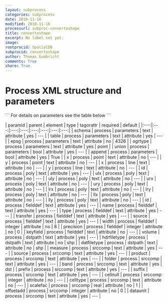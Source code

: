 ```yaml
---
layout: subprocess
categories: subprocess
date: 2018-11-16
modified: 2018-11-16
processurl: subproc-convertoshape
title: convertoshape
excerpt: No label set yet.
image: 
rootprocid: SpatialDB
subprocid: convertoshape
author: Thomas Gumbricht
comments: True
share: True
---
```


<h1 class='foot-description'>Process XML structure and parameters</h1>
```
For details on parameters see the table below
<?xml version="1.0" ?>
<process>
  <!--Generated from python-->
  <userproj plotid="yourplotid" projectid="yourprojectid" siteid="yoursiteid" system="systemid" tractid="yourtractid" userid="youruserid"/>
  <period endday="DD" endmonth="MM" endyear="YYYY" seasonendday="DD" seasonendmonth="MM" seasonstartday="DD" seasonstartmonth="MM" startday="DD" startmonth="MM" startyear="YYYY" timestep="timestep"/>
  <parameters append="True/False" epsg="txtstring" ogrtype="txtstring" schema="txtstring" table="txtstring" union="True/False"/>
  <point x="txtstring" y="txtstring"/>
  <line x="txtstring" y="txtstring"/>
  <poly id="txtstring" llx="txtstring" lly="txtstring" lrx="txtstring" lry="txtstring" ulx="txtstring" uly="txtstring" urx="txtstring" ury="txtstring"/>
  <fielddef id="txtstring" keyfield="txtstring" name="txtstring" precision="xyz" source="txtstring" transfer="txtstring" type="txtstring" width="xyz"/>
  <dstpath datfiletype="txtstring" hdrfiletype="txtstring" volume="txtstring"/>
  <srccomp band="txtstring" cellnull="xyz" celltype="txtstring" dataunit="txtstring" folder="txtstring" measure="txtstring" offsetadd="xyz" prefix="txtstring" product="txtstring" scalefac="xyz.abc" source="txtstring" suffix="txtstring"/>
</process>
```

| paramid | parent | element | type | tagorattr | required | default |
|:---:|:---:|:---:|:---:|:---:|:---:|:---:|:---:|
| schema | process | parameters | text | attribute | yes | --- |
| table | process | parameters | text | attribute | yes | --- |
| epsg | process | parameters | text | attribute | no | 4326 |
| ogrtype | process | parameters | text | attribute | yes | point |
| union | process | parameters | bool | attribute | yes | --- |
| append | process | parameters | bool | attribute | yes | True |
| x | process | point | text | attribute | no | --- |
| y | process | point | text | attribute | no | --- |
| x | process | line | text | attribute | no | --- |
| y | process | line | text | attribute | no | --- |
| id | process | poly | text | attribute | yes | --- |
| ulx | process | poly | text | attribute | no | --- |
| uly | process | poly | text | attribute | no | --- |
| urx | process | poly | text | attribute | no | --- |
| ury | process | poly | text | attribute | no | --- |
| lrx | process | poly | text | attribute | no | --- |
| lry | process | poly | text | attribute | no | --- |
| llx | process | poly | text | attribute | no | --- |
| lly | process | poly | text | attribute | no | --- |
| id | process | fielddef | text | attribute | yes | --- |
| name | process | fielddef | text | attribute | yes | --- |
| type | process | fielddef | text | attribute | yes | --- |
| transfer | process | fielddef | text | attribute | yes | --- |
| source | process | fielddef | text | attribute | yes | --- |
| width | process | fielddef | integer | attribute | no | 8 |
| precision | process | fielddef | integer | attribute | no | 0 |
| keyfield | process | fielddef | text | attribute | no | --- |
| volume | process | dstpath | text | attribute | yes | --- |
| hdrfiletype | process | dstpath | text | attribute | no | shp |
| datfiletype | process | dstpath | text | attribute | no | shp |
| measure | process | srccomp | text | attribute | yes | --- |
| source | process | srccomp | text | attribute | yes | --- |
| product | process | srccomp | text | attribute | yes | --- |
| folder | process | srccomp | text | attribute | yes | --- |
| band | process | srccomp | text | attribute | yes | dst |
| prefix | process | srccomp | text | attribute | yes | --- |
| suffix | process | srccomp | text | attribute | yes | --- |
| cellnull | process | srccomp | integer | attribute | no | --- |
| celltype | process | srccomp | text | attribute | no | --- |
| scalefac | process | srccomp | real | attribute | no | 1 |
| offsetadd | process | srccomp | integer | attribute | no | 0 |
| dataunit | process | srccomp | text | attribute | yes | --- |
